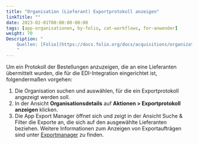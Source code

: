 ```yaml
---
title: "Organisation (Lieferant) Exportprotokoll anzeigen"
linkTitle: ""
date: 2023-02-01T00:00:00-00:00
tags: [app-organisationen, by-folio, cat-workflows, for-anwender]
weight: 70
Description: "
    Quellen: [Folio](https://docs.folio.org/docs/acquisitions/organizations/#view-export-log) & [GBV](https://info.gbv.de/display/FOLIOGBVEXTERN/Folio:+Organisation+(Lieferant)+Exportprotokoll+anzeigen)
    "
---
```


Um ein Protokoll der Bestellungen anzuzeigen, die an eine Lieferanten übermittelt wurden, die für die EDI-Integration eingerichtet ist, folgendermaßen vorgehen:

1.  Die Organisation suchen und auswählen, für die ein Exportprotokoll angezeigt werden soll.
2.  In der Ansicht **Organisationsdetails** auf **Aktionen > Exportprotokoll anzeigen** klicken.
3.  Die App Export Manager öffnet sich und zeigt in der Ansicht Suche & Filter die Exporte an, die sich auf den ausgewählte Lieferanten beziehen. Weitere Informationen zum Anzeigen von Exportaufträgen sind unter [Exportmanager](https://info.gbv.de/pages/viewpage.action?pageId=845709333) zu finden.
